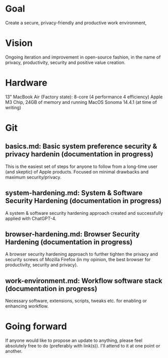 # Goal
Create a secure, privacy-friendly and productive work environment,  

# Vision
Ongoing iteration and improvement in open-source fashion, in the name of privacy, productivity, security and positive value creation.

# Hardware
13" MacBook Air (Factory state): 8-core (4 performance 4 efficiency) Apple M3 Chip, 24GB of memory and running MacOS Sonoma 14.4.1 (at time of writing)

# Git

## basics.md: Basic system preference security & privacy hardenin (documentation in progress)

This is the easiest set of steps for anyone to follow from a long-time user (and skeptic) of Apple products. Focused on minimal drawbacks and maximum security/privacy.

## system-hardening.md: System & Software Security Hardening (documentation in progress)

A system & software security hardening approach created and successfully applied with ChatGPT-4. 

## browser-hardening.md: Browser Security Hardening (documentation in progress)

A browser security hardening approach to further tighten the privacy and security screws of Mozilla Firefox (in my opinion, the best browser for productivity, security and privacy).

## work-environment.md: Workflow software stack (documentation in progress)

Necessary software, extensions, scripts, tweaks etc. for enabling or enhancing workflow.

# Going forward

If anyone would like to propose an update to anything, please feel absolutely free to do (preferably with link(s)). I'll attend to it at one point or another.
